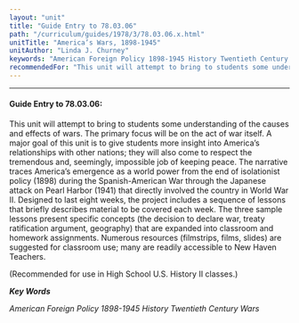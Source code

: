 ```yaml
---
layout: "unit"
title: "Guide Entry to 78.03.06"
path: "/curriculum/guides/1978/3/78.03.06.x.html"
unitTitle: "America’s Wars, 1898-1945"
unitAuthor: "Linda J. Churney"
keywords: "American Foreign Policy 1898-1945 History Twentieth Century Wars"
recommendedFor: "This unit will attempt to bring to students some understanding of the causes and effects of wars.  The primary focus will be on the act of war itself.  A major goal of this unit is to give students more insight into America’s relationships with other nations; they will also come to respect the tremendous and, seemingly, impossible job of keeping peace.  The narrative traces America’s emergence as a world power from the end of isolationist policy (1898) during the Spanish-American War through the Japanese attack on Pearl Harbor (1941) that directly involved the country in World War II.  Designed to last eight weeks, the project includes a sequence of lessons that briefly describes material to be covered each week.  The three sample lessons present specific concepts (the decision to declare war, treaty ratification argument, geography) that are expanded into classroom and homework assignments.  Numerous resources (filmstrips, films, slides) are suggested for classroom use; many are readily accessible to New Haven Teachers."
---
```

<body>
<hr/>
<h4>
Guide Entry to 78.03.06:
</h4>
This unit will attempt to bring to students some understanding of the causes and effects of wars.  The primary focus will be on the act of war itself.  A major goal of this unit is to give students more insight into America’s relationships with other nations; they will also come to respect the tremendous and, seemingly, impossible job of keeping peace.  The narrative traces America’s emergence as a world power from the end of isolationist policy (1898) during the Spanish-American War through the Japanese attack on Pearl Harbor (1941) that directly involved the country in World War II.  Designed to last eight weeks, the project includes a sequence of lessons that briefly describes material to be covered each week.  The three sample lessons present specific concepts (the decision to declare war, treaty ratification argument, geography) that are expanded into classroom and homework assignments.  Numerous resources (filmstrips, films, slides) are suggested for classroom use; many are readily accessible to New Haven Teachers.
<p>
(Recommended for use in High School U.S. History II classes.)
</p>
<p>
<b>
<i>
Key Words
</i>
</b>
<br/>
</p>
<p>
<i>
American Foreign Policy 1898-1945 History Twentieth Century Wars
</i>
</p>
</body>